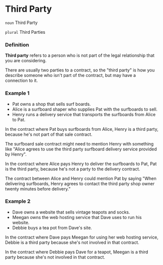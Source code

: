 # Third Party

`noun` Third Party

`plural` Third Parties

### Definition

**Third party** refers to a person who is not part of the legal relationship that you are considering.

There are usually two parties to a contract, so the "third party" is how you describe someone who isn't part of the contract, but may have a connection to it.

### Example 1

- Pat owns a shop that sells surf boards.  
- Alice is a surfboard shaper who supplies Pat with the surfboards to sell.  
- Henry runs a delivery service that transports the surfboards from Alice to Pat.

In the contract where Pat buys surfboards from Alice, Henry is a third party, because he's not part of that sale contract.

The surfboard sale contract might need to mention Henry with something like "Alice agrees to use the third party surfboard delivery service provided by Henry".

In the contract where Alice pays Henry to deliver the surfboards to Pat, Pat is the third party, because he's not a party to the delivery contract.

The contract between Alice and Henry could mention Pat by saying "When delivering surfboards, Henry agrees to contact the third party shop owner twenty minutes before delivery." 

### Example 2

- Dave owns a website that sells vintage teapots and socks.
- Meegan owns the web hosting service that Dave uses to run his website.
- Debbie buys a tea pot from Dave's site.

In the contract where Dave pays Meegan for using her web hosting service, Debbie is a third party because she's not involved in that contract.

In the contract where Debbie pays Dave for a teapot, Meegan is a third party because she's not involved in that contract.


